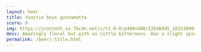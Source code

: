 ```yaml
---
layout: beer
title: Yeastie boys gunnamatta
score: 9
img: https://scontent.xx.fbcdn.net/v/t1.0-0/p480x480/12646945_10153890415153745_1313474125480375485_n.jpg?oh=79f0ed62d49f46522bc430ae884d2d41&oe=58817C31
desc: Amazingly floral but with so little bitterness. Has a slight spicyness as well which balances perfectly
permalink: /beer/:title.html
---
```

